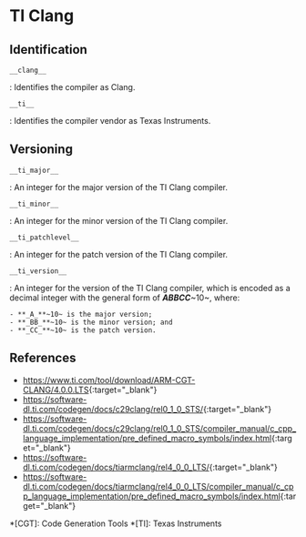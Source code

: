 # TI Clang

## Identification

`__clang__`

:   Identifies the compiler as Clang.

`__ti__`

:   Identifies the compiler vendor as Texas Instruments.

## Versioning

`__ti_major__`

:   An integer for the major version of the TI Clang compiler.

`__ti_minor__`

:   An integer for the minor version of the TI Clang compiler.

`__ti_patchlevel__`

:   An integer for the patch version of the TI Clang compiler.

`__ti_version__`

:   An integer for the version of the TI Clang compiler, which is encoded as a decimal integer with the general form of **_ABBCC_**~10~, where:

    - **_A_**~10~ is the major version;
    - **_BB_**~10~ is the minor version; and
    - **_CC_**~10~ is the patch version.

## References

- <https://www.ti.com/tool/download/ARM-CGT-CLANG/4.0.0.LTS>{:target="_blank"}
- <https://software-dl.ti.com/codegen/docs/c29clang/rel0_1_0_STS/>{:target="_blank"}
- <https://software-dl.ti.com/codegen/docs/c29clang/rel0_1_0_STS/compiler_manual/c_cpp_language_implementation/pre_defined_macro_symbols/index.html>{:target="_blank"}
- <https://software-dl.ti.com/codegen/docs/tiarmclang/rel4_0_0_LTS/>{:target="_blank"}
- <https://software-dl.ti.com/codegen/docs/tiarmclang/rel4_0_0_LTS/compiler_manual/c_cpp_language_implementation/pre_defined_macro_symbols/index.html>{:target="_blank"}

*[CGT]: Code Generation Tools
*[TI]: Texas Instruments
